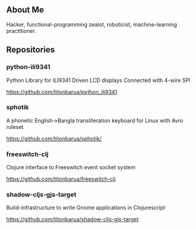 ## About Me

Hacker, functional-programming zealot, roboticist, machine-learning practitioner.

## Repositories

### python-ili9341

Python Library for ILI9341 Driven LCD displays Connected with 4-wire SPI

https://github.com/titonbarua/python_ili9341

### sphotik

A phonetic English->Bangla transliteration keyboard for Linux with Avro ruleset

https://github.com/titonbarua/sphotik/

### freeswitch-clj

Clojure interface to Freeswitch event socket system

https://github.com/titonbarua/freeswitch-clj

### shadow-cljs-gjs-target

Build-infrastructure to write Gnome applications in Clojurescript

https://github.com/titonbarua/shadow-cljs-gjs-target

<!--
**titonbarua/titonbarua** is a ✨ _special_ ✨ repository because its `README.md` (this file) appears on your GitHub profile.

Here are some ideas to get you started:

- 🔭 I’m currently working on ...
- 🌱 I’m currently learning ...
- 👯 I’m looking to collaborate on ...
- 🤔 I’m looking for help with ...
- 💬 Ask me about ...
- 📫 How to reach me: ...
- 😄 Pronouns: ...
- ⚡ Fun fact: ...
-->
